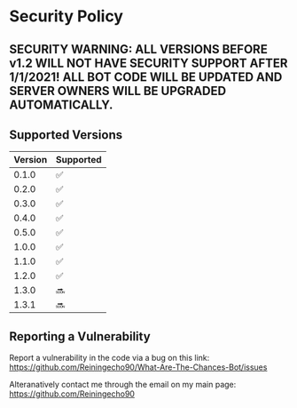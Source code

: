 # Security Policy

## SECURITY WARNING: ALL VERSIONS BEFORE v1.2 WILL NOT HAVE SECURITY SUPPORT AFTER 1/1/2021! ALL BOT CODE WILL BE UPDATED AND SERVER OWNERS WILL BE UPGRADED AUTOMATICALLY.

## Supported Versions

| Version | Supported          |
| ------- | ------------------ |
| 0.1.0   | :white_check_mark: |
| 0.2.0   | :white_check_mark: |
| 0.3.0   | :white_check_mark: |
| 0.4.0   | :white_check_mark: |
| 0.5.0   | :white_check_mark: |
| 1.0.0   | :white_check_mark: |
| 1.1.0   | :white_check_mark: |
| 1.2.0   | :white_check_mark: |
| 1.3.0   | :soon: |
| 1.3.1   | :soon: |

## Reporting a Vulnerability

Report a vulnerability in the code via a bug on this link: https://github.com/Reiningecho90/What-Are-The-Chances-Bot/issues

Alteranatively contact me through the email on my main page: https://github.com/Reiningecho90
